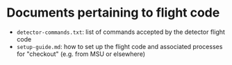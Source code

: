 # Documents pertaining to flight code
- `detector-commands.txt`: list of commands accepted by the detector flight code
- `setup-guide.md`: how to set up the flight code and associated processes for "checkout"
   (e.g. from MSU or elsewhere)
